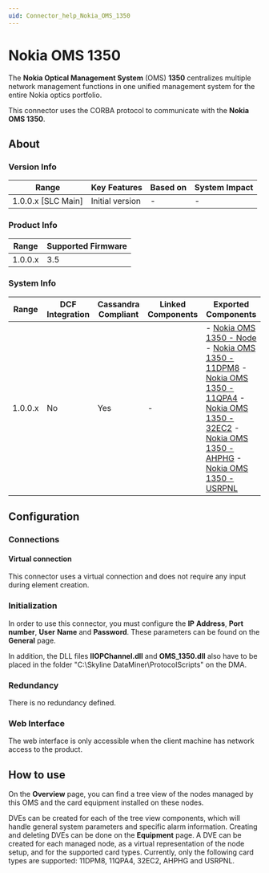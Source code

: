 ```yaml
---
uid: Connector_help_Nokia_OMS_1350
---
```


# Nokia OMS 1350

The **Nokia Optical Management System** (OMS) **1350** centralizes multiple network management functions in one unified management system for the entire Nokia optics portfolio.

This connector uses the CORBA protocol to communicate with the **Nokia OMS 1350**.

## About

### Version Info

| Range                | Key Features     | Based on     | System Impact     |
|----------------------|------------------|--------------|-------------------|
| 1.0.0.x \[SLC Main\] | Initial version  | \-           | \-                |

### Product Info

| Range     | Supported Firmware     |
|-----------|------------------------|
| 1.0.0.x   | 3.5                    |

### System Info

| **Range** | **DCF Integration** | **Cassandra Compliant** | **Linked Components** | **Exported Components**                                                                                                                                                                                                                                                                                                                                                                                                                                                                        |
|-----------|---------------------|-------------------------|-----------------------|------------------------------------------------------------------------------------------------------------------------------------------------------------------------------------------------------------------------------------------------------------------------------------------------------------------------------------------------------------------------------------------------------------------------------------------------------------------------------------------------|
| 1.0.0.x   | No                  | Yes                     | \-                    | \- [Nokia OMS 1350 - Node](xref:Connector_help_Nokia_OMS_1350_-_Node) - [Nokia OMS 1350 - 11DPM8](xref:Connector_help_Nokia_OMS_1350_-_11DPM8) - [Nokia OMS 1350 - 11QPA4](xref:Connector_help_Nokia_OMS_1350_-_11QPA4) - [Nokia OMS 1350 - 32EC2](xref:Connector_help_Nokia_OMS_1350_-_32EC2) - [Nokia OMS 1350 - AHPHG](xref:Connector_help_Nokia_OMS_1350_-_AHPHG) - [Nokia OMS 1350 - USRPNL](xref:Connector_help_Nokia_OMS_1350_-_USRPNL) |

## Configuration

### Connections

#### Virtual connection

This connector uses a virtual connection and does not require any input during element creation.

### Initialization

In order to use this connector, you must configure the **IP** **Address**, **Port** **number**, **User** **Name** and **Password**. These parameters can be found on the **General** page.

In addition, the DLL files **IIOPChannel.dll** and **OMS_1350.dll** also have to be placed in the folder "C:\Skyline DataMiner\ProtocolScripts" on the DMA.

### Redundancy

There is no redundancy defined.

### Web Interface

The web interface is only accessible when the client machine has network access to the product.

## How to use

On the **Overview** page, you can find a tree view of the nodes managed by this OMS and the card equipment installed on these nodes.

DVEs can be created for each of the tree view components, which will handle general system parameters and specific alarm information. Creating and deleting DVEs can be done on the **Equipment** page. A DVE can be created for each managed node, as a virtual representation of the node setup, and for the supported card types. Currently, only the following card types are supported: 11DPM8, 11QPA4, 32EC2, AHPHG and USRPNL.
